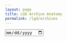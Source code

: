 ```yaml
---
layout: page
title: LGD Archive Anatomy
permalink: /lgd/archives
---
```


<script src="{{ "/assets/js/lgd/bucket_helper.js" | relative_url }}" ></script>
<form name='archive_search_form'>
  <input type="date" id="archive_date" name="date" text="Get LGD archive link for date: " autocomplete="off" />
</form>

<span id='form_status'></span>
<span id='archive_list'></span>


